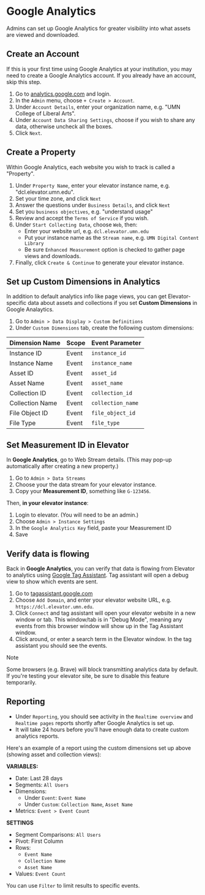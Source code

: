 # Google Analytics

Admins can set up Google Analytics for greater visibility into what assets are viewed and downloaded.

## Create an Account 

If this is your first time using Google Analytics at your institution, you may need to create a Google Analytics account. If you already have an account, skip this step.

1. Go to [analytics.google.com](https://analytics.google.com) and login.
2. In the `Admin` menu, choose `+ Create > Account`.
3. Under `Account Details`, enter your organization name, e.g. "UMN College of Liberal Arts".
4. Under `Account Data Sharing Settings`, choose if you wish to share any data, otherwise uncheck all the boxes.
5.  Click `Next`.

## Create a Property

Within Google Analytics, each website you wish to track is called a "Property".

1. Under `Property Name`, enter your elevator instance name, e.g. "dcl.elevator.umn.edu".
2. Set your time zone, and click `Next`
3. Answer the questions under `Business Details`, and click `Next`
4. Set you `business objectives`, e.g. "understand usage"
6. Review and accept the `Terms of Service` if you wish.
7. Under `Start Collecting Data`, choose `Web`, then:
   - Enter your website url, e.g. `dcl.elevator.umn.edu`
   - Put your instance name as the `Stream name`, e.g. `UMN Digital Content Library`
   - Be sure `Enhanced Measurement` option is checked to gather page views and downloads.
8. Finally, click `Create & Continue` to generate your elevator instance.

## Set up Custom Dimensions in Analytics

In addition to default analytics info like page views, you can get Elevator-specific data about assets and collections if you set **Custom Dimensions** in Google Analaytics.

1. Go to `Admin > Data Display > Custom Definitions`
2. Under `Custom Dimensions` tab, create the following custom dimensions:

| Dimension Name | Scope | Event Parameter |
|-- |-- |-- |
| Instance ID | Event | `instance_id` |
| Instance Name | Event | `instance_name` |
| Asset ID | Event | `asset_id` |
| Asset Name | Event | `asset_name` |
| Collection ID | Event | `collection_id` |
| Collection Name | Event | `collection_name` |
| File Object ID | Event | `file_object_id` | 
| File Type | Event | `file_type` |


## Set Measurement ID in Elevator

In **Google Analytics**, go to Web Stream details. (This may pop-up automatically after creating a new property.)

1. Go to `Admin > Data Streams` 
2. Choose your the data stream for your elevator instance.
3. Copy your **Measurement ID**, something like `G-123456`.

Then, **in your elevator instance**:

1. Login to elevator. (You will need to be an admin.)
2. Choose `Admin > Instance Settings`
3. In the `Google Analytics Key` field, paste your Measurement ID 
4. Save

## Verify data is flowing

Back in **Google Analytics**, you can verify that data is flowing from Elevator to analytics using [Google Tag Assistant](https://tagassistant.google.com). Tag assistant will open a debug view to show which events are sent.

1. Go to [tagassistant.google.com](https://tagassistant.google.com)
2. Choose `Add Domain`, and enter your elevator website URL, e.g. `https://dcl.elevator.umn.edu`.
3. Click `Connect` and tag assistant will open your elevator website in a new window or tab. This window/tab is in "Debug Mode", meaning any events from this browser window will show up in the Tag Assistant window.
4. Click around, or enter a search term in the Elevator window. In the tag assistant you should see the events.

> [!Note]
> Some browsers (e.g. Brave) will block transmitting analytics data by default. If you're testing your elevator site, be sure to disable this feature temporarily.

## Reporting

- Under `Reporting`, you should see activity in the `Realtime overview` and `Realtime pages` reports shortly after Google Analytics is set up.
- It will take 24 hours before you'll have enough data to create custom analytics reports.

Here's an example of a report using the custom dimensions set up above (showing asset and collection views):

**VARIABLES:**

- Date: Last 28 days
- Segments: `All Users`
- Dimensions: 
   - Under `Event`: `Event Name`
   - Under `Custom`: `Collection Name`, `Asset Name`
- Metrics: `Event > Event Count`

**SETTINGS**
- Segment Comparisons: `All Users`
- Pivot: First Column
- Rows:
  - `Event Name`
  - `Collection Name`
  - `Asset Name`
- Values: `Event Count`

You can use `Filter` to limit results to specific events.

